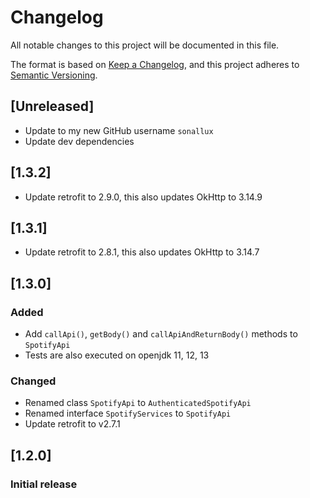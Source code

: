# Changelog
All notable changes to this project will be documented in this file.

The format is based on [Keep a Changelog](https://keepachangelog.com/en/1.0.0/),
and this project adheres to [Semantic Versioning](https://semver.org/spec/v2.0.0.html).

## [Unreleased]
- Update to my new GitHub username `sonallux`
- Update dev dependencies

## [1.3.2]
- Update retrofit to 2.9.0, this also updates OkHttp to 3.14.9

## [1.3.1]
- Update retrofit to 2.8.1, this also updates OkHttp to 3.14.7

## [1.3.0]
### Added
- Add `callApi()`, `getBody()` and `callApiAndReturnBody()` methods to `SpotifyApi`
- Tests are also executed on openjdk 11, 12, 13

### Changed
- Renamed class `SpotifyApi` to `AuthenticatedSpotifyApi`
- Renamed interface `SpotifyServices` to `SpotifyApi`
- Update retrofit to v2.7.1

## [1.2.0]
### Initial release
